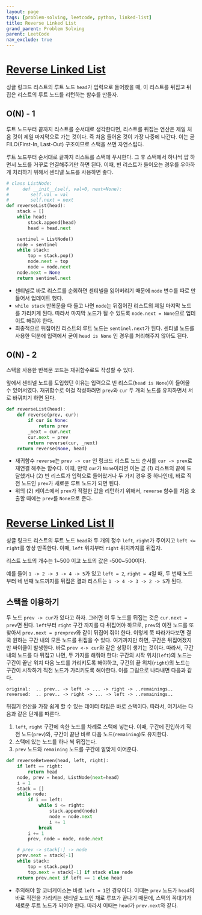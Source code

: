 ```yaml
---
layout: page
tags: [problem-solving, leetcode, python, linked-list]
title: Reverse Linked List
grand_parent: Problem Solving
parent: LeetCode
nav_exclude: true
---
```



# [Reverse Linked List](https://leetcode.com/problems/reverse-linked-list/)

 싱글 링크드 리스트의 루트 노드 `head`가 입력으로 들어왔을 때, 이
 리스트를 뒤집고 뒤집은 리스트의 루트 노드를 리턴하는 함수를 만들자.


## O(N) - 1

 루트 노드부터 끝까지 리스트를 순서대로 생각한다면, 리스트를 뒤집는
 연산은 제일 처음 것이 제일 마지막으로 가는 것이다. 즉 처음 들어온
 것이 가장 나중에 나간다. 이는 곧 FILO(First-In, Last-Out) 구조이므로
 스택을 쓰면 자연스럽다.

 루트 노드부터 순서대로 끝까지 리스트를 스택에 푸시한다. 그 후
 스택에서 하나씩 팝 하면서 노드를 거꾸로 연결해주기만 하면 된다. 이때,
 빈 리스트가 들어오는 경우를 우아하게 처리하기 위해서 센티넬 노드를
 사용하면 좋다.

```python
# class ListNode:
#     def __init__(self, val=0, next=None):
#        self.val = val
#        self.next = next
def reverseList(head):
    stack = []
    while head:
        stack.append(head)
        head = head.next

    sentinel = ListNode()
    node = sentinel
    while stack:
        top = stack.pop()
        node.next = top
        node = node.next
    node.next = None
    return sentinel.next
```

 - 센티넬로 바로 리스트를 순회하면 센티넬을 잃어버리기 때문에 `node`
   변수를 따로 만들어서 업데이트 했다.
 - `while stack` 반복문을 다 돌고 나면 `node`는 뒤집어진 리스트의 제일
   마지막 노드를 가리키게 된다. 따라서 마지막 노드가 될 수 있도록
   `node.next = None`으로 업데이트 해줘야 한다.
 - 최종적으로 뒤집어진 리스트의 루트 노드는 `sentinel.next`가
   된다. 센티넬 노드를 사용한 덕분에 입력에서 굳이 `head is None` 인
   경우를 처리해주지 않아도 된다.

## O(N) - 2

 스택을 사용한 반복문 코드는 재귀함수로도 작성할 수 있다.

 앞에서 센티넬 노드를 도입했던 이유는 입력으로 빈 리스트(`head is
 None`)이 들어올 수 있어서였다. 재귀함수로 이걸 작성하려면 `prev`와
 `cur` 두 개의 노드를 유지하면서 서로 바꿔치기 하면 된다.

```python
def reverseList(head):
    def reverse(prev, cur):
        if cur is None:
            return prev
        _next = cur.next
        cur.next = prev
        return reverse(cur, _next)
    return reverse(None, head)
```

 - 재귀함수 `reverse`는 `prev -> cur` 인 링크드 리스트 노드 순서를
   `cur -> prev`로 재연결 해주는 함수다. 이때, 만약 `cur`가
   `None`이라면 이는 곧 (1) 리스트의 끝에 도달했거나 (2) 빈 리스트가
   입력으로 들어왔거나 두 가지 경우 중 하나인데, 바로 직전 노드인
   `prev`가 새로운 루트 노드가 되면 된다.
 - 위의 (2) 케이스에서 `prev`가 적절한 값을 리턴하기 위해서, `reverse`
   함수를 처음 호출할 때에는 `prev`를 `None`으로 준다.

# [Reverse Linked List II](https://leetcode.com/problems/reverse-linked-list-ii/)

 싱글 링크드 리스트의 루트 노드 `head`와 두 개의 정수 `left`,
 `right`가 주어지고 `left <= right`를 항상 만족한다. 이때, `left`
 위치부터 `right` 위치까지를 뒤집자.

 리스트 노드의 개수는 1~500 이고 노드의 값은 -500~500이다.

 예를 들어 `1 -> 2 -> 3 -> 4 -> 5`가 있고 `left = 2`, `right = 4`일
 때, 두 번째 노드부터 네 번째 노드까지를 뒤집은 결과 리스트는 `1 -> 4
 -> 3 -> 2 -> 5`가 된다.

## 스택을 이용하기

 두 노드 `prev -> cur`가 있다고 하자. 그러면 이 두 노드를 뒤집는 것은
 `cur.next = prev`면 된다. `left`부터 `right` 구간 까지를 다 뒤집어야
 하므로, `prev`의 이전 노드를 또 찾아서 `prev.next = prevprev`와 같이
 뒤집어 줘야 한다. 이렇게 쭉 따라가다보면 결국 원하는 구간 내의 모든
 노드를 뒤집을 수 있다. 여기까지만 하면, 구간은 뒤집어졌지만 싸이클이
 발생한다. 바로 `prev <-> cur`와 같은 상황이 생기는 것이다. 따라서,
 구간 내의 노드를 다 뒤집고 나면, 두 가지를 해줘야 한다: 구간의 시작
 위치(`left`)의 노드는 구간이 끝난 위치 다음 노드를 가리키도록
 해야하고, 구간의 끝 위치(`right`)의 노드는 구간이 시작하기 직전
 노드가 가리키도록 해야한다. 이를 그림으로 나타내면 다음과 같다.

```
original:  .. prev.. -> left -> ... -> right -> ..remainings..
reversed:  .. prev.. -> right -> ... -> left -> ..remainings..
```

 뒤집기 연산을 가장 쉽게 할 수 있는 데이터 타입은 바로
 스택이다. 따라서, 여기서는 다음과 같은 단계를 따른다.
 1. `left`, `right` 구간에 속한 노드를 차례로 스택에 넣는다. 이때,
    구간에 진입하기 직전 노드(`prev`)와, 구간이 끝난 바로 다음
    노드(`remaining`)도 유지한다.
 2. 스택에 있는 노드를 하나 씩 뒤집는다.
 3. `prev` 노드와 `remaining` 노드를 구간에 알맞게 이어준다.

```python
def reverseBetween(head, left, right):
    if left == right:
        return head
    node, prev = head, ListNode(next=head)
    i = 1
    stack = []
    while node:
        if i == left:
            while i <= right:
                stack.append(node)
                node = node.next
                i += 1
            break
        i += 1
        prev, node = node, node.next

    # prev -> stack[:] -> node
    prev.next = stack[-1]
    while stack:
        top = stack.pop()
        top.next = stack[-1] if stack else node
    return prev.next if left == 1 else head
```

 - 주의해야 할 코너케이스는 바로 `left = 1`인 경우이다. 이때는 `prev`
   노드가 `head`의 바로 직전을 가리키는 센티넬 노드인 채로 루프가
   끝나기 때문에, 스택의 꼭대기가 새로운 루트 노드가 되어야
   한다. 따라서 이때는 `head`가 `prev.next`와 같다.
